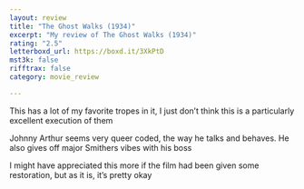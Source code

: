 ```yaml
---
layout: review
title: "The Ghost Walks (1934)"
excerpt: "My review of The Ghost Walks (1934)"
rating: "2.5"
letterboxd_url: https://boxd.it/3XkPtD
mst3k: false
rifftrax: false
category: movie_review

---
```


This has a lot of my favorite tropes in it, I just don’t think this is a particularly excellent execution of them

Johnny Arthur seems very queer coded, the way he talks and behaves. He also gives off major Smithers vibes with his boss

I might have appreciated this more if the film had been given some restoration, but as it is, it’s pretty okay